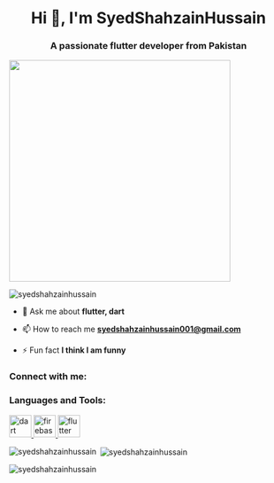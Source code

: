<h1 align="center">Hi 👋, I'm SyedShahzainHussain</h1>
<h3 align="center">A passionate flutter developer from Pakistan</h3>
<img align:"right" alt+"Coding" width="400" src="https://cdn.dribbble.com/users/1162077/screenshots/3848914/programmer.gif"/>
<p align="left"> <img src="https://komarev.com/ghpvc/?username=syedshahzainhussain&label=Profile%20views&color=0e75b6&style=flat" alt="syedshahzainhussain" /> </p>

- 💬 Ask me about **flutter, dart**

- 📫 How to reach me **syedshahzainhussain001@gmail.com**

- ⚡ Fun fact **I think I am funny**

<h3 align="left">Connect with me:</h3>
<p align="left">
</p>

<h3 align="left">Languages and Tools:</h3>
<p align="left"> <a href="https://dart.dev" target="_blank" rel="noreferrer"> <img src="https://www.vectorlogo.zone/logos/dartlang/dartlang-icon.svg" alt="dart" width="40" height="40"/> </a> <a href="https://firebase.google.com/" target="_blank" rel="noreferrer"> <img src="https://www.vectorlogo.zone/logos/firebase/firebase-icon.svg" alt="firebase" width="40" height="40"/> </a> <a href="https://flutter.dev" target="_blank" rel="noreferrer"> <img src="https://www.vectorlogo.zone/logos/flutterio/flutterio-icon.svg" alt="flutter" width="40" height="40"/> </a> </p>

<p><img align="left" src="https://github-readme-stats.vercel.app/api/top-langs?username=syedshahzainhussain&show_icons=true&locale=en&layout=compact" alt="syedshahzainhussain" /></p>

<p>&nbsp;<img align="center" src="https://github-readme-stats.vercel.app/api?username=syedshahzainhussain&show_icons=true&locale=en" alt="syedshahzainhussain" /></p>

<p><img align="center" src="https://github-readme-streak-stats.herokuapp.com/?user=syedshahzainhussain&" alt="syedshahzainhussain" /></p>
